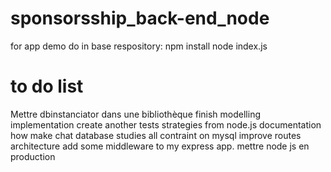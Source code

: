 # sponsorsship_back-end_node

for app demo do in base respository:
npm install
node index.js

# to do list
Mettre dbinstanciator dans une bibliothèque
finish modelling implementation
create another tests strategies from node.js documentation
how make chat database
studies all contraint on mysql
improve routes architecture
add some middleware to my express app.
mettre node js en production 
